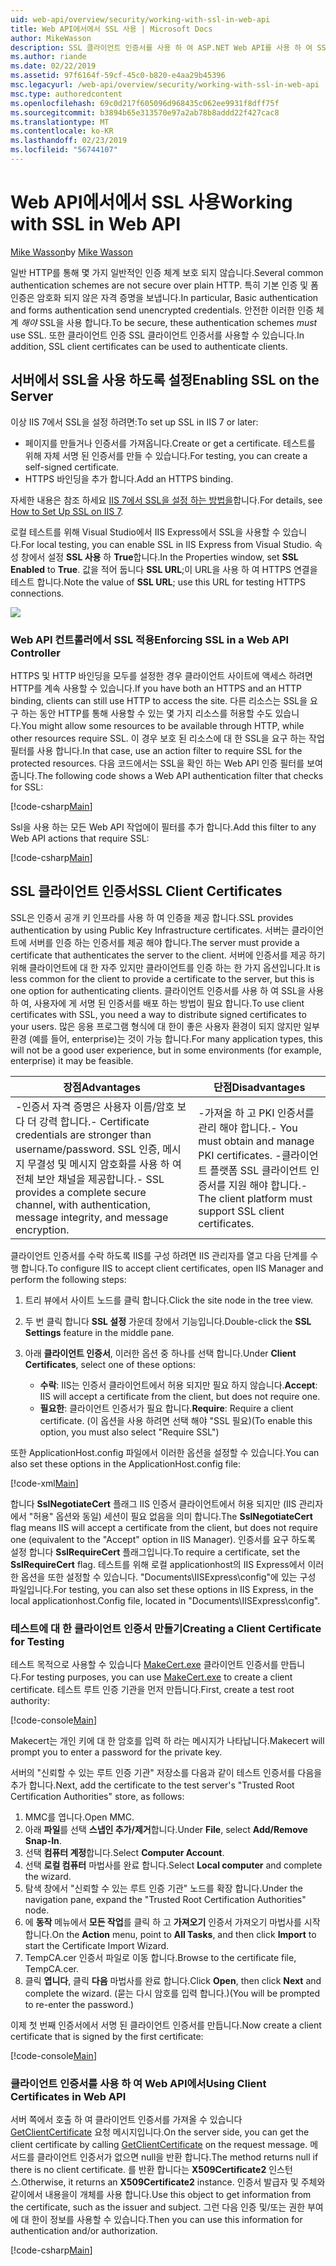 ```yaml
---
uid: web-api/overview/security/working-with-ssl-in-web-api
title: Web API에서에서 SSL 사용 | Microsoft Docs
author: MikeWasson
description: SSL 클라이언트 인증서를 사용 하 여 ASP.NET Web API를 사용 하 여 SSL을 사용 하는 방법을 보여 줍니다.
ms.author: riande
ms.date: 02/22/2019
ms.assetid: 97f6164f-59cf-45c0-b820-e4aa29b45396
msc.legacyurl: /web-api/overview/security/working-with-ssl-in-web-api
msc.type: authoredcontent
ms.openlocfilehash: 69c0d217f605096d968435c062ee9931f8dff75f
ms.sourcegitcommit: b3894b65e313570e97a2ab78b8addd22f427cac8
ms.translationtype: MT
ms.contentlocale: ko-KR
ms.lasthandoff: 02/23/2019
ms.locfileid: "56744107"
---
```

<a name="working-with-ssl-in-web-api"></a><span data-ttu-id="edb32-103">Web API에서에서 SSL 사용</span><span class="sxs-lookup"><span data-stu-id="edb32-103">Working with SSL in Web API</span></span>
====================
<span data-ttu-id="edb32-104">[Mike Wasson](https://github.com/MikeWasson)</span><span class="sxs-lookup"><span data-stu-id="edb32-104">by [Mike Wasson](https://github.com/MikeWasson)</span></span>

<span data-ttu-id="edb32-105">일반 HTTP를 통해 몇 가지 일반적인 인증 체계 보호 되지 않습니다.</span><span class="sxs-lookup"><span data-stu-id="edb32-105">Several common authentication schemes are not secure over plain HTTP.</span></span> <span data-ttu-id="edb32-106">특히 기본 인증 및 폼 인증은 암호화 되지 않은 자격 증명을 보냅니다.</span><span class="sxs-lookup"><span data-stu-id="edb32-106">In particular, Basic authentication and forms authentication send unencrypted credentials.</span></span> <span data-ttu-id="edb32-107">안전한 이러한 인증 체계 *해야* SSL을 사용 합니다.</span><span class="sxs-lookup"><span data-stu-id="edb32-107">To be secure, these authentication schemes *must* use SSL.</span></span> <span data-ttu-id="edb32-108">또한 클라이언트 인증 SSL 클라이언트 인증서를 사용할 수 있습니다.</span><span class="sxs-lookup"><span data-stu-id="edb32-108">In addition, SSL client certificates can be used to authenticate clients.</span></span>

## <a name="enabling-ssl-on-the-server"></a><span data-ttu-id="edb32-109">서버에서 SSL을 사용 하도록 설정</span><span class="sxs-lookup"><span data-stu-id="edb32-109">Enabling SSL on the Server</span></span>

<span data-ttu-id="edb32-110">이상 IIS 7에서 SSL을 설정 하려면:</span><span class="sxs-lookup"><span data-stu-id="edb32-110">To set up SSL in IIS 7 or later:</span></span>

- <span data-ttu-id="edb32-111">페이지를 만들거나 인증서를 가져옵니다.</span><span class="sxs-lookup"><span data-stu-id="edb32-111">Create or get a certificate.</span></span> <span data-ttu-id="edb32-112">테스트를 위해 자체 서명 된 인증서를 만들 수 있습니다.</span><span class="sxs-lookup"><span data-stu-id="edb32-112">For testing, you can create a self-signed certificate.</span></span>
- <span data-ttu-id="edb32-113">HTTPS 바인딩을 추가 합니다.</span><span class="sxs-lookup"><span data-stu-id="edb32-113">Add an HTTPS binding.</span></span>

<span data-ttu-id="edb32-114">자세한 내용은 참조 하세요 [IIS 7에서 SSL을 설정 하는 방법을](https://www.iis.net/learn/manage/configuring-security/how-to-set-up-ssl-on-iis)합니다.</span><span class="sxs-lookup"><span data-stu-id="edb32-114">For details, see [How to Set Up SSL on IIS 7](https://www.iis.net/learn/manage/configuring-security/how-to-set-up-ssl-on-iis).</span></span>

<span data-ttu-id="edb32-115">로컬 테스트를 위해 Visual Studio에서 IIS Express에서 SSL을 사용할 수 있습니다.</span><span class="sxs-lookup"><span data-stu-id="edb32-115">For local testing, you can enable SSL in IIS Express from Visual Studio.</span></span> <span data-ttu-id="edb32-116">속성 창에서 설정 **SSL 사용** 하 **True**합니다.</span><span class="sxs-lookup"><span data-stu-id="edb32-116">In the Properties window, set **SSL Enabled** to **True**.</span></span> <span data-ttu-id="edb32-117">값을 적어 둡니다 **SSL URL**;이 URL을 사용 하 여 HTTPS 연결을 테스트 합니다.</span><span class="sxs-lookup"><span data-stu-id="edb32-117">Note the value of **SSL URL**; use this URL for testing HTTPS connections.</span></span>

![](working-with-ssl-in-web-api/_static/image1.png)

### <a name="enforcing-ssl-in-a-web-api-controller"></a><span data-ttu-id="edb32-118">Web API 컨트롤러에서 SSL 적용</span><span class="sxs-lookup"><span data-stu-id="edb32-118">Enforcing SSL in a Web API Controller</span></span>

<span data-ttu-id="edb32-119">HTTPS 및 HTTP 바인딩을 모두를 설정한 경우 클라이언트 사이트에 액세스 하려면 HTTP를 계속 사용할 수 있습니다.</span><span class="sxs-lookup"><span data-stu-id="edb32-119">If you have both an HTTPS and an HTTP binding, clients can still use HTTP to access the site.</span></span> <span data-ttu-id="edb32-120">다른 리소스는 SSL을 요구 하는 동안 HTTP를 통해 사용할 수 있는 몇 가지 리소스를 허용할 수도 있습니다.</span><span class="sxs-lookup"><span data-stu-id="edb32-120">You might allow some resources to be available through HTTP, while other resources require SSL.</span></span> <span data-ttu-id="edb32-121">이 경우 보호 된 리소스에 대 한 SSL을 요구 하는 작업 필터를 사용 합니다.</span><span class="sxs-lookup"><span data-stu-id="edb32-121">In that case, use an action filter to require SSL for the protected resources.</span></span> <span data-ttu-id="edb32-122">다음 코드에서는 SSL을 확인 하는 Web API 인증 필터를 보여 줍니다.</span><span class="sxs-lookup"><span data-stu-id="edb32-122">The following code shows a Web API authentication filter that checks for SSL:</span></span>

[!code-csharp[Main](working-with-ssl-in-web-api/samples/sample1.cs)]

<span data-ttu-id="edb32-123">Ssl을 사용 하는 모든 Web API 작업에이 필터를 추가 합니다.</span><span class="sxs-lookup"><span data-stu-id="edb32-123">Add this filter to any Web API actions that require SSL:</span></span>

[!code-csharp[Main](working-with-ssl-in-web-api/samples/sample2.cs)]

## <a name="ssl-client-certificates"></a><span data-ttu-id="edb32-124">SSL 클라이언트 인증서</span><span class="sxs-lookup"><span data-stu-id="edb32-124">SSL Client Certificates</span></span>

<span data-ttu-id="edb32-125">SSL은 인증서 공개 키 인프라를 사용 하 여 인증을 제공 합니다.</span><span class="sxs-lookup"><span data-stu-id="edb32-125">SSL provides authentication by using Public Key Infrastructure certificates.</span></span> <span data-ttu-id="edb32-126">서버는 클라이언트에 서버를 인증 하는 인증서를 제공 해야 합니다.</span><span class="sxs-lookup"><span data-stu-id="edb32-126">The server must provide a certificate that authenticates the server to the client.</span></span> <span data-ttu-id="edb32-127">서버에 인증서를 제공 하기 위해 클라이언트에 대 한 자주 있지만 클라이언트를 인증 하는 한 가지 옵션입니다.</span><span class="sxs-lookup"><span data-stu-id="edb32-127">It is less common for the client to provide a certificate to the server, but this is one option for authenticating clients.</span></span> <span data-ttu-id="edb32-128">클라이언트 인증서를 사용 하 여 SSL을 사용 하 여, 사용자에 게 서명 된 인증서를 배포 하는 방법이 필요 합니다.</span><span class="sxs-lookup"><span data-stu-id="edb32-128">To use client certificates with SSL, you need a way to distribute signed certificates to your users.</span></span> <span data-ttu-id="edb32-129">많은 응용 프로그램 형식에 대 한이 좋은 사용자 환경이 되지 않지만 일부 환경 (예를 들어, enterprise)는 것이 가능 합니다.</span><span class="sxs-lookup"><span data-stu-id="edb32-129">For many application types, this will not be a good user experience, but in some environments (for example, enterprise) it may be feasible.</span></span>

| <span data-ttu-id="edb32-130">장점</span><span class="sxs-lookup"><span data-stu-id="edb32-130">Advantages</span></span> | <span data-ttu-id="edb32-131">단점</span><span class="sxs-lookup"><span data-stu-id="edb32-131">Disadvantages</span></span> |
| --- | --- |
| <span data-ttu-id="edb32-132">-인증서 자격 증명은 사용자 이름/암호 보다 더 강력 합니다.</span><span class="sxs-lookup"><span data-stu-id="edb32-132">- Certificate credentials are stronger than username/password.</span></span> <span data-ttu-id="edb32-133">SSL 인증, 메시지 무결성 및 메시지 암호화를 사용 하 여 전체 보안 채널을 제공합니다.</span><span class="sxs-lookup"><span data-stu-id="edb32-133">- SSL provides a complete secure channel, with authentication, message integrity, and message encryption.</span></span> | <span data-ttu-id="edb32-134">-가져올 하 고 PKI 인증서를 관리 해야 합니다.</span><span class="sxs-lookup"><span data-stu-id="edb32-134">- You must obtain and manage PKI certificates.</span></span> <span data-ttu-id="edb32-135">-클라이언트 플랫폼 SSL 클라이언트 인증서를 지원 해야 합니다.</span><span class="sxs-lookup"><span data-stu-id="edb32-135">- The client platform must support SSL client certificates.</span></span> |

<span data-ttu-id="edb32-136">클라이언트 인증서를 수락 하도록 IIS를 구성 하려면 IIS 관리자를 열고 다음 단계를 수행 합니다.</span><span class="sxs-lookup"><span data-stu-id="edb32-136">To configure IIS to accept client certificates, open IIS Manager and perform the following steps:</span></span>

1. <span data-ttu-id="edb32-137">트리 뷰에서 사이트 노드를 클릭 합니다.</span><span class="sxs-lookup"><span data-stu-id="edb32-137">Click the site node in the tree view.</span></span>
2. <span data-ttu-id="edb32-138">두 번 클릭 합니다 **SSL 설정** 가운데 창에서 기능입니다.</span><span class="sxs-lookup"><span data-stu-id="edb32-138">Double-click the **SSL Settings** feature in the middle pane.</span></span>
3. <span data-ttu-id="edb32-139">아래 **클라이언트 인증서**, 이러한 옵션 중 하나를 선택 합니다.</span><span class="sxs-lookup"><span data-stu-id="edb32-139">Under **Client Certificates**, select one of these options:</span></span> 

    - <span data-ttu-id="edb32-140">**수락**: IIS는 인증서 클라이언트에서 허용 되지만 필요 하지 않습니다.</span><span class="sxs-lookup"><span data-stu-id="edb32-140">**Accept**: IIS will accept a certificate from the client, but does not require one.</span></span>
    - <span data-ttu-id="edb32-141">**필요한**: 클라이언트 인증서가 필요 합니다.</span><span class="sxs-lookup"><span data-stu-id="edb32-141">**Require**: Require a client certificate.</span></span> <span data-ttu-id="edb32-142">(이 옵션을 사용 하려면 선택 해야 "SSL 필요)</span><span class="sxs-lookup"><span data-stu-id="edb32-142">(To enable this option, you must also select "Require SSL")</span></span>

<span data-ttu-id="edb32-143">또한 ApplicationHost.config 파일에서 이러한 옵션을 설정할 수 있습니다.</span><span class="sxs-lookup"><span data-stu-id="edb32-143">You can also set these options in the ApplicationHost.config file:</span></span>

[!code-xml[Main](working-with-ssl-in-web-api/samples/sample3.xml)]

<span data-ttu-id="edb32-144">합니다 **SslNegotiateCert** 플래그 IIS 인증서 클라이언트에서 허용 되지만 (IIS 관리자에서 "허용" 옵션와 동일) 세션이 필요 없음을 의미 합니다.</span><span class="sxs-lookup"><span data-stu-id="edb32-144">The **SslNegotiateCert** flag means IIS will accept a certificate from the client, but does not require one (equivalent to the "Accept" option in IIS Manager).</span></span> <span data-ttu-id="edb32-145">인증서를 요구 하도록 설정 합니다 **SslRequireCert** 플래그입니다.</span><span class="sxs-lookup"><span data-stu-id="edb32-145">To require a certificate, set the **SslRequireCert** flag.</span></span> <span data-ttu-id="edb32-146">테스트를 위해 로컬 applicationhost의 IIS Express에서 이러한 옵션을 또한 설정할 수 있습니다. "Documents\IISExpress\config"에 있는 구성 파일입니다.</span><span class="sxs-lookup"><span data-stu-id="edb32-146">For testing, you can also set these options in IIS Express, in the local applicationhost.Config file, located in "Documents\IISExpress\config".</span></span>

### <a name="creating-a-client-certificate-for-testing"></a><span data-ttu-id="edb32-147">테스트에 대 한 클라이언트 인증서 만들기</span><span class="sxs-lookup"><span data-stu-id="edb32-147">Creating a Client Certificate for Testing</span></span>

<span data-ttu-id="edb32-148">테스트 목적으로 사용할 수 있습니다 [MakeCert.exe](/windows/desktop/SecCrypto/makecert) 클라이언트 인증서를 만듭니다.</span><span class="sxs-lookup"><span data-stu-id="edb32-148">For testing purposes, you can use [MakeCert.exe](/windows/desktop/SecCrypto/makecert) to create a client certificate.</span></span> <span data-ttu-id="edb32-149">테스트 루트 인증 기관을 먼저 만듭니다.</span><span class="sxs-lookup"><span data-stu-id="edb32-149">First, create a test root authority:</span></span>

[!code-console[Main](working-with-ssl-in-web-api/samples/sample4.cmd)]

<span data-ttu-id="edb32-150">Makecert는 개인 키에 대 한 암호를 입력 하 라는 메시지가 나타납니다.</span><span class="sxs-lookup"><span data-stu-id="edb32-150">Makecert will prompt you to enter a password for the private key.</span></span>

<span data-ttu-id="edb32-151">서버의 "신뢰할 수 있는 루트 인증 기관" 저장소를 다음과 같이 테스트 인증서를 다음을 추가 합니다.</span><span class="sxs-lookup"><span data-stu-id="edb32-151">Next, add the certificate to the test server's "Trusted Root Certification Authorities" store, as follows:</span></span>

1. <span data-ttu-id="edb32-152">MMC를 엽니다.</span><span class="sxs-lookup"><span data-stu-id="edb32-152">Open MMC.</span></span>
2. <span data-ttu-id="edb32-153">아래 **파일**를 선택 **스냅인 추가/제거**합니다.</span><span class="sxs-lookup"><span data-stu-id="edb32-153">Under **File**, select **Add/Remove Snap-In**.</span></span>
3. <span data-ttu-id="edb32-154">선택 **컴퓨터 계정**합니다.</span><span class="sxs-lookup"><span data-stu-id="edb32-154">Select **Computer Account**.</span></span>
4. <span data-ttu-id="edb32-155">선택 **로컬 컴퓨터** 마법사를 완료 합니다.</span><span class="sxs-lookup"><span data-stu-id="edb32-155">Select **Local computer** and complete the wizard.</span></span>
5. <span data-ttu-id="edb32-156">탐색 창에서 "신뢰할 수 있는 루트 인증 기관" 노드를 확장 합니다.</span><span class="sxs-lookup"><span data-stu-id="edb32-156">Under the navigation pane, expand the "Trusted Root Certification Authorities" node.</span></span>
6. <span data-ttu-id="edb32-157">에 **동작** 메뉴에서 **모든 작업**를 클릭 하 고 **가져오기** 인증서 가져오기 마법사를 시작 합니다.</span><span class="sxs-lookup"><span data-stu-id="edb32-157">On the **Action** menu, point to **All Tasks**, and then click **Import** to start the Certificate Import Wizard.</span></span>
7. <span data-ttu-id="edb32-158">TempCA.cer 인증서 파일로 이동 합니다.</span><span class="sxs-lookup"><span data-stu-id="edb32-158">Browse to the certificate file, TempCA.cer.</span></span>
8. <span data-ttu-id="edb32-159">클릭 **엽니다**, 클릭 **다음** 마법사를 완료 합니다.</span><span class="sxs-lookup"><span data-stu-id="edb32-159">Click **Open**, then click **Next** and complete the wizard.</span></span> <span data-ttu-id="edb32-160">(묻는 다시 암호를 입력 합니다.)</span><span class="sxs-lookup"><span data-stu-id="edb32-160">(You will be prompted to re-enter the password.)</span></span>

<span data-ttu-id="edb32-161">이제 첫 번째 인증서에서 서명 된 클라이언트 인증서를 만듭니다.</span><span class="sxs-lookup"><span data-stu-id="edb32-161">Now create a client certificate that is signed by the first certificate:</span></span>

[!code-console[Main](working-with-ssl-in-web-api/samples/sample5.cmd)]

### <a name="using-client-certificates-in-web-api"></a><span data-ttu-id="edb32-162">클라이언트 인증서를 사용 하 여 Web API에서</span><span class="sxs-lookup"><span data-stu-id="edb32-162">Using Client Certificates in Web API</span></span>

<span data-ttu-id="edb32-163">서버 쪽에서 호출 하 여 클라이언트 인증서를 가져올 수 있습니다 [GetClientCertificate](https://msdn.microsoft.com/library/system.net.http.httprequestmessageextensions.getclientcertificate.aspx) 요청 메시지입니다.</span><span class="sxs-lookup"><span data-stu-id="edb32-163">On the server side, you can get the client certificate by calling [GetClientCertificate](https://msdn.microsoft.com/library/system.net.http.httprequestmessageextensions.getclientcertificate.aspx) on the request message.</span></span> <span data-ttu-id="edb32-164">메서드를 클라이언트 인증서가 없으면 null을 반환 합니다.</span><span class="sxs-lookup"><span data-stu-id="edb32-164">The method returns null if there is no client certificate.</span></span> <span data-ttu-id="edb32-165">를 반환 합니다는 **X509Certificate2** 인스턴스.</span><span class="sxs-lookup"><span data-stu-id="edb32-165">Otherwise, it returns an **X509Certificate2** instance.</span></span> <span data-ttu-id="edb32-166">인증서 발급자 및 주체와 같이에서 내용을이 개체를 사용 합니다.</span><span class="sxs-lookup"><span data-stu-id="edb32-166">Use this object to get information from the certificate, such as the issuer and subject.</span></span> <span data-ttu-id="edb32-167">그런 다음 인증 및/또는 권한 부여에 대 한이 정보를 사용할 수 있습니다.</span><span class="sxs-lookup"><span data-stu-id="edb32-167">Then you can use this information for authentication and/or authorization.</span></span>

[!code-csharp[Main](working-with-ssl-in-web-api/samples/sample6.cs)]
